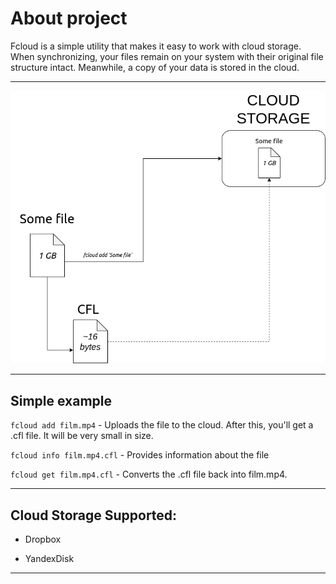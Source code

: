 # About project

Fcloud is a simple utility that makes it easy to work with cloud storage. When synchronizing, your files remain on your system with their original file structure intact. Meanwhile, a copy of your data is stored in the cloud.

***
![](img/fcloud.png)
***
## Simple example
  `fcloud add film.mp4` - Uploads the file to the cloud. After this, you'll get a .cfl file. It will be very small in size.

  `fcloud info film.mp4.cfl` - Provides information about the file

  `fcloud get film.mp4.cfl` -  Converts the .cfl file back into film.mp4.

---

## Cloud Storage Supported:

* Dropbox

* YandexDisk


---
